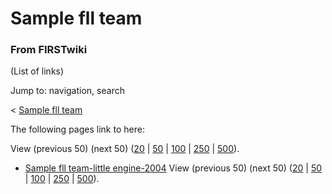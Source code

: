 # Sample fll team

### From FIRSTwiki

(List of links)

Jump to: navigation, search

&lt; [Sample fll team](/index.php?title=Sample_fll_team&redirect=no "Sample
fll team" )  

The following pages link to here:

View (previous 50) (next 50)
([20](/index.php?title=Special:Whatlinkshere/Sample_fll_team&limit=20&from=0
"Special:Whatlinkshere/Sample fll team" ) |
[50](/index.php?title=Special:Whatlinkshere/Sample_fll_team&limit=50&from=0
"Special:Whatlinkshere/Sample fll team" ) |
[100](/index.php?title=Special:Whatlinkshere/Sample_fll_team&limit=100&from=0
"Special:Whatlinkshere/Sample fll team" ) |
[250](/index.php?title=Special:Whatlinkshere/Sample_fll_team&limit=250&from=0
"Special:Whatlinkshere/Sample fll team" ) |
[500](/index.php?title=Special:Whatlinkshere/Sample_fll_team&limit=500&from=0
"Special:Whatlinkshere/Sample fll team" )).

  * [Sample fll team-little engine-2004](Sample_fll_team-little_engine-2004 "Sample fll team-little engine-2004" )
View (previous 50) (next 50)
([20](/index.php?title=Special:Whatlinkshere/Sample_fll_team&limit=20&from=0
"Special:Whatlinkshere/Sample fll team" ) |
[50](/index.php?title=Special:Whatlinkshere/Sample_fll_team&limit=50&from=0
"Special:Whatlinkshere/Sample fll team" ) |
[100](/index.php?title=Special:Whatlinkshere/Sample_fll_team&limit=100&from=0
"Special:Whatlinkshere/Sample fll team" ) |
[250](/index.php?title=Special:Whatlinkshere/Sample_fll_team&limit=250&from=0
"Special:Whatlinkshere/Sample fll team" ) |
[500](/index.php?title=Special:Whatlinkshere/Sample_fll_team&limit=500&from=0
"Special:Whatlinkshere/Sample fll team" )).

